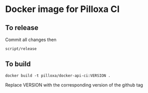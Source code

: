 # Docker image for Pilloxa CI

## To release

Commit all changes then

```
script/release
```

## To build

```
docker build -t pilloxa/docker-api-ci:VERSION .
```
Replace VERSION with the corresponding version of the github tag

